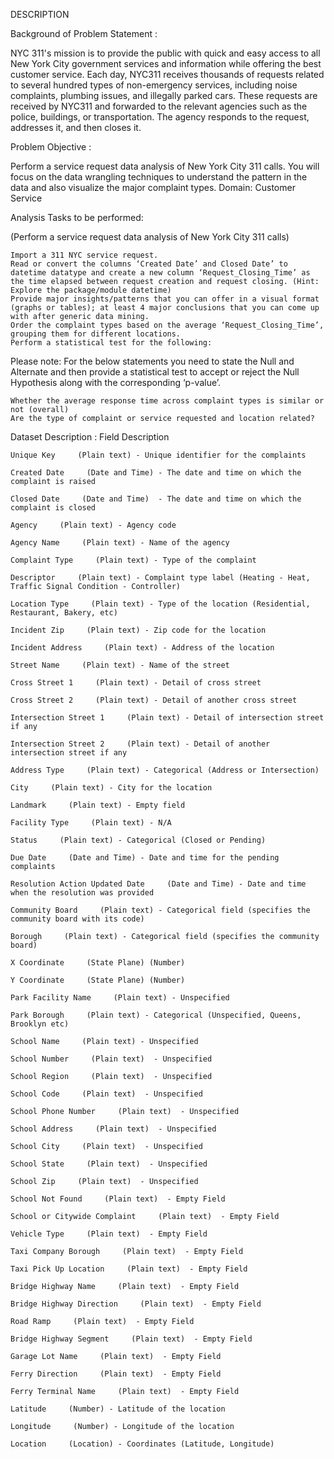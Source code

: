 DESCRIPTION

Background of Problem Statement :

NYC 311's mission is to provide the public with quick and easy access to all New York City government services and information while offering the best customer service. Each day, NYC311 receives thousands of requests related to several hundred types of non-emergency services, including noise complaints, plumbing issues, and illegally parked cars. These requests are received by NYC311 and forwarded to the relevant agencies such as the police, buildings, or transportation. The agency responds to the request, addresses it, and then closes it.

Problem Objective :

Perform a service request data analysis of New York City 311 calls. You will focus on the data wrangling techniques to understand the pattern in the data and also visualize the major complaint types.
Domain: Customer Service

Analysis Tasks to be performed:

(Perform a service request data analysis of New York City 311 calls) 

    Import a 311 NYC service request.
    Read or convert the columns ‘Created Date’ and Closed Date’ to datetime datatype and create a new column ‘Request_Closing_Time’ as the time elapsed between request creation and request closing. (Hint: Explore the package/module datetime)
    Provide major insights/patterns that you can offer in a visual format (graphs or tables); at least 4 major conclusions that you can come up with after generic data mining.
    Order the complaint types based on the average ‘Request_Closing_Time’, grouping them for different locations.
    Perform a statistical test for the following:

Please note: For the below statements you need to state the Null and Alternate and then provide a statistical test to accept or reject the Null Hypothesis along with the corresponding ‘p-value’.

    Whether the average response time across complaint types is similar or not (overall)
    Are the type of complaint or service requested and location related?

Dataset Description :
Field     Description 

    Unique Key     (Plain text) - Unique identifier for the complaints

    Created Date     (Date and Time) - The date and time on which the complaint is raised

    Closed Date     (Date and Time)  - The date and time on which the complaint is closed

    Agency     (Plain text) - Agency code

    Agency Name     (Plain text) - Name of the agency

    Complaint Type     (Plain text) - Type of the complaint

    Descriptor     (Plain text) - Complaint type label (Heating - Heat, Traffic Signal Condition - Controller)

    Location Type     (Plain text) - Type of the location (Residential, Restaurant, Bakery, etc)

    Incident Zip     (Plain text) - Zip code for the location

    Incident Address     (Plain text) - Address of the location

    Street Name     (Plain text) - Name of the street

    Cross Street 1     (Plain text) - Detail of cross street

    Cross Street 2     (Plain text) - Detail of another cross street

    Intersection Street 1     (Plain text) - Detail of intersection street if any

    Intersection Street 2     (Plain text) - Detail of another intersection street if any

    Address Type     (Plain text) - Categorical (Address or Intersection)

    City     (Plain text) - City for the location

    Landmark     (Plain text) - Empty field

    Facility Type     (Plain text) - N/A

    Status     (Plain text) - Categorical (Closed or Pending)

    Due Date     (Date and Time) - Date and time for the pending complaints

    Resolution Action Updated Date     (Date and Time) - Date and time when the resolution was provided

    Community Board     (Plain text) - Categorical field (specifies the community board with its code)

    Borough     (Plain text) - Categorical field (specifies the community board)

    X Coordinate     (State Plane) (Number)

    Y Coordinate     (State Plane) (Number)

    Park Facility Name     (Plain text) - Unspecified

    Park Borough     (Plain text) - Categorical (Unspecified, Queens, Brooklyn etc)

    School Name     (Plain text) - Unspecified

    School Number     (Plain text)  - Unspecified

    School Region     (Plain text)  - Unspecified

    School Code     (Plain text)  - Unspecified

    School Phone Number     (Plain text)  - Unspecified

    School Address     (Plain text)  - Unspecified

    School City     (Plain text)  - Unspecified

    School State     (Plain text)  - Unspecified

    School Zip     (Plain text)  - Unspecified

    School Not Found     (Plain text)  - Empty Field

    School or Citywide Complaint     (Plain text)  - Empty Field

    Vehicle Type     (Plain text)  - Empty Field

    Taxi Company Borough     (Plain text)  - Empty Field

    Taxi Pick Up Location     (Plain text)  - Empty Field

    Bridge Highway Name     (Plain text)  - Empty Field

    Bridge Highway Direction     (Plain text)  - Empty Field

    Road Ramp     (Plain text)  - Empty Field

    Bridge Highway Segment     (Plain text)  - Empty Field

    Garage Lot Name     (Plain text)  - Empty Field

    Ferry Direction     (Plain text)  - Empty Field

    Ferry Terminal Name     (Plain text)  - Empty Field

    Latitude     (Number) - Latitude of the location

    Longitude     (Number) - Longitude of the location

    Location     (Location) - Coordinates (Latitude, Longitude)
